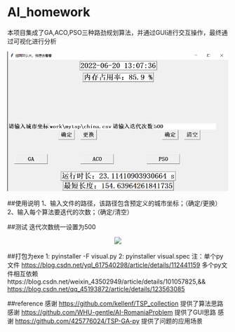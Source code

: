 # AI_homework

本项目集成了GA,ACO,PSO三种路劲规划算法，并通过GUI进行交互操作，最终通过可视化进行分析
<div align=center>
<img src="/figure/gui.png" />
</div>

##使用说明
1、输入文件的路径，该路径包含预定义的城市坐标；（确定/更换）
2、输入每个算法要迭代的次数；（确定/清空）

##测试
迭代次数统一设置为500
<div align=center>
<img src="/figure/resuslt.png" />
</div>

##打包为exe
1: pyinstaller -F visual.py
2: pyinstaller visual.spec
注：单个py文件 https://blog.csdn.net/yql_617540298/article/details/112441159
       多个py文件相互依赖https://blog.csdn.net/weixin_43502949/article/details/101057825,&& https://blog.csdn.net/qq_45193872/article/details/123563085


##reference
感谢 https://github.com/kellenf/TSP_collection 提供了算法思路
感谢 https://github.com/WHU-gentle/AI-RomaniaProblem 提供了GUI思路
感谢 https://github.com/425776024/TSP-GA-py 提供了问题的应用场景